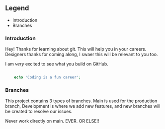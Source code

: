 ## Legend
- Introduction
- Branches

### Introduction
Hey! Thanks for learning about git. This will help you in your careers. Designers thanks for coming along, I swaer this will be relevant to you too. 

I am _very_ excited to see what you build on GitHub.

```php

    echo 'Coding is a fun career';

```

### Branches
This project contains 3 types of branches. Main is used for the production branch, Development is where we add new features, and new branches will be created to resolve our issues.

Never work directly on main. EVER. OR ELSE!!